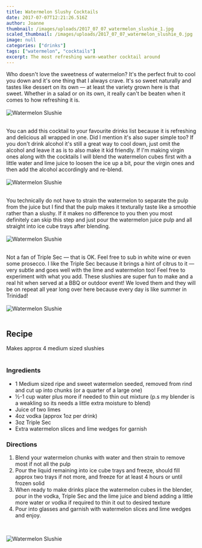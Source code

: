 ```yaml
---
title: Watermelon Slushy Cocktails
date: 2017-07-07T12:21:26.516Z
author: Joanne
thumbnail: /images/uploads/2017_07_07_watermelon_slushie_1.jpg
scaled_thumbnail: /images/uploads/2017_07_07_watermelon_slushie_0.jpg
image: null
categories: ["drinks"]
tags: ["watermelon", "cocktails"]
excerpt: The most refreshing warm-weather cocktail around
---
```

Who doesn't love the sweetness of watermelon? It's the perfect fruit to cool you down and it's one thing that I always crave. It's so sweet naturally and tastes like dessert on its own — at least the variety grown here is that sweet. Whether in a salad or on its own, it really can't be beaten when it comes to how refreshing it is.  
<br>
![Watermelon Slushie](/images/uploads/2017_07_07_watermelon_slushie_2.jpg)  
<br>  

You can add this cocktail to your favourite drinks list because it is refreshing and delicious all wrapped in one. Did I mention it's also super simple too? If you don't drink alcohol it's still a great way to cool down, just omit the alcohol and leave it as is to also make it kid friendly. If I'm making virgin ones along with the cocktails I will blend the watermelon cubes first with a little water and lime juice to loosen the ice up a bit, pour the virgin ones and then add the alcohol accordingly and re-blend.  
<br>
![Watermelon Slushie](/images/uploads/2017_07_07_watermelon_slushie_3.jpg)  
<br>

You technically do not have to strain the watermelon to separate the pulp from the juice but I find that the pulp makes it texturally taste like a smoothie rather than a slushy. If it makes no difference to you then you most definitely can skip this step and just pour the watermelon juice pulp and all straight into ice cube trays after blending.  
<br>
![Watermelon Slushie](/images/uploads/2017_07_07_watermelon_slushie_4.jpg)  
<br>

Not a fan of Triple Sec — that is OK. Feel free to sub in white wine or even some prosecco.  I like the Triple Sec because it brings a hint of citrus to it — very subtle and goes well with the lime and watermelon too!  Feel free to experiment with what you add. These slushies are super fun to make and a real hit when served at a BBQ or outdoor event! We loved them and they will be on repeat all year long over here because every day is like summer in Trinidad!  
<br>
![Watermelon Slushie](/images/uploads/2017_07_07_watermelon_slushie_5.jpg)  
<br>

## Recipe
Makes approx 4 medium sized slushies  
<br>

### Ingredients

* 1 Medium sized ripe and sweet watermelon seeded, removed from rind and cut up into chunks (or a quarter of a large one)
* ½-1 cup water plus more if needed to thin out mixture (p.s my blender is a weakling so its needs a little extra moisture to blend)
* Juice of two limes
* 4oz vodka (approx 1oz per drink)
* 3oz Triple Sec
* Extra watermelon slices and lime wedges for garnish

### Directions

1. Blend your watermelon chunks with water and then strain to remove most if not all the pulp
2. Pour the liquid remaining into ice cube trays and freeze, should fill approx two trays if not more, and freeze for at least 4 hours or until frozen solid
3. When ready to make drinks place the watermelon cubes in the blender, pour in the vodka, Triple Sec  and the lime juice and blend adding  a little more water or vodka if required to thin it out to desired texture
4. Pour into glasses and ​garnish with watermelon slices and lime wedges and enjoy.  
<br>

![Watermelon Slushie](/images/uploads/2017_07_07_watermelon_slushie_6.jpg)
